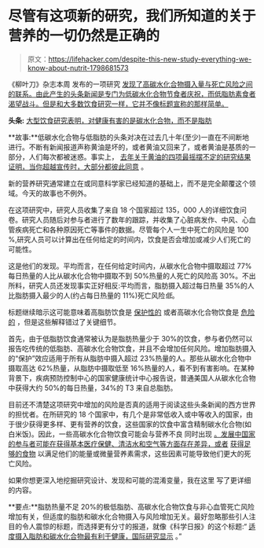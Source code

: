 # 尽管有这项新的研究，我们所知道的关于营养的一切仍然是正确的

> 原文：<https://lifehacker.com/despite-this-new-study-everything-we-know-about-nutrit-1798681573>

《柳叶刀》杂志本周 发布的一项研究 [发现了高碳水化合物摄入量与死亡风险之间的联系。由此产生的头条新闻是专门为低碳水化合物节食者庆祝，而低脂肪素食者渴望战斗。但是和大多数饮食研究一样，它并不像标题宣称的那样简单。](http://www.thelancet.com/journals/lancet/article/PIIS0140-6736(17)32252-3/fulltext) 



**头条:** [大型饮食研究表明，对健康有害的是碳水化合物，而不是脂肪](https://www.cbsnews.com/news/large-study-suggests-carbs-not-fats-bad-for-you/)

**故事:**低碳水化合物与低脂肪的头条对决在过去几十年(至少)一直在不间断地进行。不断有新闻报道声称黄油是坏的，或者黄油又回来了，或者黄油是基质的一部分，人们每次都被迷惑。事实上， [去年关于黄油的四项最摇摆不定的研究结果证明，当你超越宣传时，大部分都彼此同意](http://www.thenutritionwonk.com/single-post/2016/12/19/A-Fake-Nutrition-Controversy-in-Four-Bullet-Points) 。

新的营养研究通常建立在或同意科学家已经知道的基础上，而不是完全颠覆这个领域。今天的故事也不例外。

在这项研究中，研究人员收集了来自 18 个国家超过 135，000 人的详细饮食问卷。研究人员随后对参与者进行了数年的跟踪，并收集了心脏病发作、中风、心血管疾病死亡和各种原因死亡等事件的数据。尽管每个人一生中死亡的风险是 100 %,研究人员可以计算出在任何给定的时间内，饮食是否会增加或减少人们死亡的可能性。

这是他们的发现。平均而言，在任何给定时间内，从碳水化合物中摄取超过 77%每日热量的人比从碳水化合物中摄取不到 50%热量的人死亡的风险高 30%。不出所料，研究人员还发现事实正好相反:平均而言，脂肪摄入超过每日热量 35%的人比脂肪摄入最少的人(约占每日热量的 11%)死亡风险*低*。

标题继续暗示这可能意味着高脂肪饮食是 [保护性的](http://www.popsci.com/high-fat-low-carb-heart-health#page-3) 或者高碳水化合物饮食是 [危险的](http://www.news.com.au/lifestyle/health/diet/a-major-new-study-has-shown-just-how-dangerous-a-lowfat-diet-can-be/news-story/446a27d002d9fdb62a4de892466e3942) ，但是这些解释错过了关键细节。

首先，由于低脂肪饮食通常被认为是脂肪热量少于 30%的饮食，参与者仍然可以报告吃传统的低脂肪、高碳水化合物饮食，并且不会增加任何风险。增加脂肪摄入的“保护”效应适用于所有从脂肪中摄入超过 23%热量的人。那些从碳水化合物中摄取高达 62%热量，从脂肪中摄取低至 16%热量的人，看不到有害影响。在某种背景下，疾病预防控制中心的国家健康统计中心报告说，普通美国人从碳水化合物中获得大约 50%的每日热量，34%的 T3 来自总脂肪。

目前还不清楚这项研究中增加的风险是否真的适用于阅读这些头条新闻的西方世界的担忧者。在所研究的 18 个国家中，有几个是非常低收入或中等收入的国家，由于很少获得更多样、更有营养的饮食，这些国家的饮食中富含精制碳水化合物(如白米饭)。因此，一些高碳水化合物饮食可能会与营养不良 同时出现 [。发展中国家的参与者可能在获得基本医疗保健、清洁水和空气等方面存在差异，或者](http://www.sciencemediacentre.org/expert-reaction-to-study-of-replacing-fat-with-high-carb-intake/) [获得足够的食物](http://www.fao.org/3/a-i4030e.pdf) 以满足他们的能量或微量营养素需求，这些因素可能导致他们更大的死亡风险。

如果你想更深入地挖掘研究设计、发现和可能的混淆变量，我在这里 写了更详细的内容。

**要点:**脂肪热量不足 20%的极低脂肪、高碳水化合物饮食与非心血管死亡风险增加有关，但适度的脂肪和碳水化合物摄入与风险增加无关。最好忽略那些引人注目的令人震惊的标题，而选择更有分寸的报道，就像《科学日报》的这个标题:“ [适度摄入脂肪和碳水化合物最有利于健康，国际研究显示](https://www.sciencedaily.com/releases/2017/08/170829091027.htm) 。”